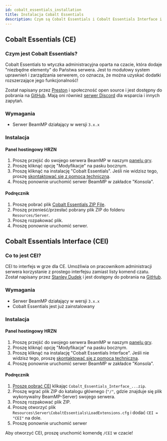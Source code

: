 ```yaml
---
id: cobalt_essentials_installation
title: Instalacja Cobalt Essentials
description: Czym są Cobalt Essentials i Cobalt Essentials Interface i jak je zainstalować?
---
```


## Cobalt Essentials (CE)

### Czym jest Cobalt Essentials?

Cobalt Essentials to wtyczka administracyjna oparta na czacie, która dodaje "niezbędne elementy" do Państwa serwera.
Jest to modułowy system uprawnień i zarządzania serwerem, co oznacza, że można uzyskać dodatki rozszerzające jego funkcjonalność!

Został napisany przez [Preston](https://github.com/prestonelam2003) i społeczność open source i jest dostępny do pobrania na [GitHub](https://github.com/prestonelam2003/CobaltEssentials).
Mają oni również [serwer Discord](https://discord.gg/UV74wNXKdz) dla wsparcia i innych zapytań.

### Wymagania
 
 - Serwer BeamMP działający w wersji `3.x.x`

### Instalacja

#### Panel hostingowy HRZN

1. Proszę przejść do swojego serwera BeamMP w naszym [panelu gry](https://hrzn.link/panel).
2. Proszę kliknąć opcję "Modyfikacje" na pasku bocznym.
3. Proszę kliknąć na instalację "Cobalt Essentials". Jeśli nie widzisz tego, proszę [skontaktować się z pomocą techniczną](/knowledgebase/getting_support).
4. Proszę ponownie uruchomić serwer BeamMP w zakładce "Konsola".

#### Podręcznik
1. Proszę pobrać plik [Cobalt Essentials ZIP File](https://github.com/prestonelam2003/CobaltEssentials/archive/refs/heads/master.zip).
2. Proszę przenieść/przesłać pobrany plik ZIP do folderu `Resources/Server`.
3. Proszę rozpakować plik.
4. Proszę ponownie uruchomić serwer.

## Cobalt Essentials Interface (CEI)

### Co to jest CEI?

CEI to interfejs w grze dla CE. Umożliwia on pracownikom administracji serwera korzystanie z prostego interfejsu zamiast listy komend czatu.
Został napisany przez [Stanley Dudek](https://github.com/StanleyDudek) i jest dostępny do pobrania na [GitHub](https://github.com/StanleyDudek/CobaltEssentialsInterface).

### Wymagania

 - Serwer BeamMP działający w wersji `3.x.x`
 - Cobalt Essentials jest już zainstalowany

### Instalacja

#### Panel hostingowy HRZN
1. Proszę przejść do swojego serwera BeamMP w naszym [panelu gry](https://hrzn.link/panel).
2. Proszę kliknąć opcję "Modyfikacje" na pasku bocznym.
3. Proszę kliknąć na instalację "Cobalt Essentials Interface". Jeśli nie widzisz tego, proszę [skontaktować się z pomocą techniczną](/knowledgebase/getting_support).
4. Proszę ponownie uruchomić serwer BeamMP w zakładce "Konsola".

#### Podręcznik

1. [Proszę pobrać CEI](https://github.com/StanleyDudek/CobaltEssentialsInterface/releases) klikając `Cobalt_Essentials_Interface_...zip`.
2. Proszę wgrać plik ZIP do katalogu głównego (`"/"`, gdzie znajduje się plik wykonywalny BeamMP-Server) swojego serwera.
3. Proszę rozpakować plik ZIP.
4. Proszę otworzyć plik `Resources\Server\CobaltEssentials\LoadExtensions.cfg` i dodać `CEI = "CEI"` na dole.
5. Proszę ponownie uruchomić serwer

Aby otworzyć CEI, proszę uruchomić komendę `/CEI` w czacie!